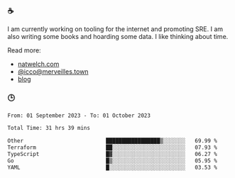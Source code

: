### ☕

I am currently working on tooling for the internet and promoting SRE. I am also writing some books and hoarding some data. I like thinking about time. 

Read more:

 - [natwelch.com](https://natwelch.com)
 - [@icco@merveilles.town](https://merveilles.town/@icco)
 - [blog](https://writing.natwelch.com)

### 🕒

<!--START_SECTION:waka-->

```txt
From: 01 September 2023 - To: 01 October 2023

Total Time: 31 hrs 39 mins

Other                          █████████████████▒░░░░░░░   69.99 %
Terraform                      ██░░░░░░░░░░░░░░░░░░░░░░░   07.93 %
TypeScript                     █▓░░░░░░░░░░░░░░░░░░░░░░░   06.27 %
Go                             █▒░░░░░░░░░░░░░░░░░░░░░░░   05.95 %
YAML                           █░░░░░░░░░░░░░░░░░░░░░░░░   03.53 %
```

<!--END_SECTION:waka-->
